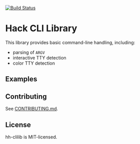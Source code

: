[![Build Status](https://travis-ci.org/hhvm/hh-clilib.svg?branch=master)](https://travis-ci.org/hhvm/hh-clilib)

# Hack CLI Library

This library provides basic command-line handling, including:
- parsing of `ARGV`
- interactive TTY detection
- color TTY detection

## Examples

## Contributing

See [CONTRIBUTING.md](CONTRIBUTING.md).

## License

hh-clilib is MIT-licensed.
